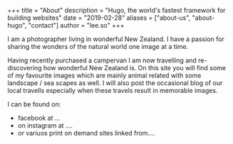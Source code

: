 +++
title = "About"
description = "Hugo, the world's fastest framework for building websites"
date = "2019-02-28"
aliases = ["about-us", "about-hugo", "contact"]
author = "lee.so"
+++

I am a photographer living in wonderful New Zealand.  I have a passion for sharing the wonders of the natural world one image at a time.

Having recently purchased a campervan I am now travelling and re-discovering how wonderful New Zealand is.
On this site you will find some of my favourite images which are mainly animal related with some landscape / sea scapes as well.
I will also post the occasional blog of our local travells especially when these travels result in memorable images.

I can be found on: <br>
- facebook at  ...<br>
- on instagram at ....<br>
- or variuos print on demand sites linked from....
